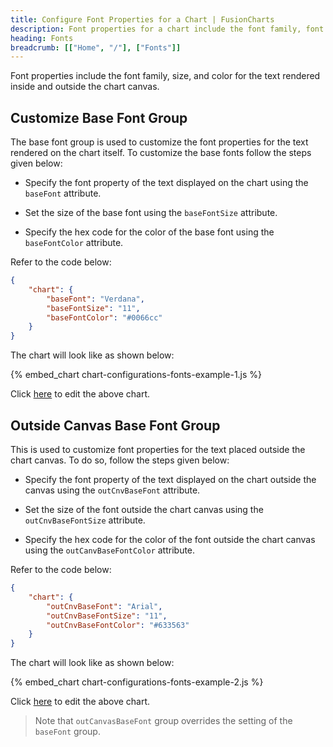 ```yaml
---
title: Configure Font Properties for a Chart | FusionCharts
description: Font properties for a chart include the font family, font size, and font color for the text rendered inside and outside the chart canvas.
heading: Fonts
breadcrumb: [["Home", "/"], ["Fonts"]]
---
```


Font properties include the font family, size, and color for the text rendered inside and outside the chart canvas. 

## Customize Base Font Group

The base font group is used to customize the font properties for the text rendered on the chart itself. To customize the base fonts follow the steps given below:

* Specify the font property of the text displayed on the chart using the `baseFont` attribute.

* Set the size of the base font using the `baseFontSize` attribute.

* Specify the hex code for the color of the base font using the `baseFontColor` attribute.

Refer to the code below:

```json
{
    "chart": {
        "baseFont": "Verdana",
        "baseFontSize": "11",
        "baseFontColor": "#0066cc"
    }
}
```

The chart will look like as shown below:

{% embed_chart chart-configurations-fonts-example-1.js %}

Click [here](http://jsfiddle.net/fusioncharts/fyczLffy/ "@@open-newtab") to edit the above chart.

## Outside Canvas Base Font Group

This is used to customize font properties for the text placed outside the chart canvas. To do so, follow the steps given below:

* Specify the font property of the text displayed on the chart outside the canvas using the `outCnvBaseFont` attribute.

* Set the size of the font outside the chart canvas using the `outCnvBaseFontSize` attribute.

* Specify the hex code for the color of the font outside the chart canvas using the `outCanvBaseFontColor` attribute.

Refer to the code below:

```json
{
    "chart": {
        "outCnvBaseFont": "Arial",
        "outCnvBaseFontSize": "11",
        "outCnvBaseFontColor": "#633563"
    }
}
```
The chart will look like as shown below:

{% embed_chart chart-configurations-fonts-example-2.js %}

Click [here](http://jsfiddle.net/fusioncharts/61h06pfo/ "@@open-newtab") to edit the above chart.

> Note that `outCanvasBaseFont` group overrides the setting of the `baseFont` group.